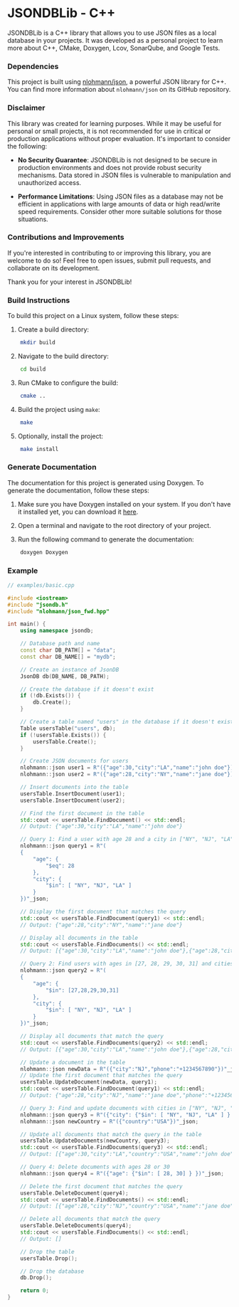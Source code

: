 # JSONDBLib - C++
JSONDBLib is a C++ library that allows you to use JSON files as a local database in your projects. It was developed as a personal project to learn more about C++, CMake, Doxygen, Lcov, SonarQube, and Google Tests.

### Dependencies

This project is built using [nlohmann/json](https://github.com/nlohmann/json), a powerful JSON library for C++. You can find more information about `nlohmann/json` on its GitHub repository.

### Disclaimer

This library was created for learning purposes. While it may be useful for personal or small projects, it is not recommended for use in critical or production applications without proper evaluation. It's important to consider the following:

- **No Security Guarantee**: JSONDBLib is not designed to be secure in production environments and does not provide robust security mechanisms. Data stored in JSON files is vulnerable to manipulation and unauthorized access.

- **Performance Limitations**: Using JSON files as a database may not be efficient in applications with large amounts of data or high read/write speed requirements. Consider other more suitable solutions for those situations.

### Contributions and Improvements

If you're interested in contributing to or improving this library, you are welcome to do so! Feel free to open issues, submit pull requests, and collaborate on its development.

Thank you for your interest in JSONDBLib!

### Build Instructions

To build this project on a Linux system, follow these steps:

1. Create a build directory:

```bash
    mkdir build
```

2. Navigate to the build directory:

```bash
    cd build
```

3. Run CMake to configure the build:

```bash
    cmake ..
```

4. Build the project using `make`:

```bash
    make
```

5. Optionally, install the project:

```bash
    make install
```

### Generate Documentation

The documentation for this project is generated using Doxygen. To generate the documentation, follow these steps:

1. Make sure you have Doxygen installed on your system. If you don't have it installed yet, you can download it [here](http://www.doxygen.nl/download.html).

2. Open a terminal and navigate to the root directory of your project.

3. Run the following command to generate the documentation:

```bash
    doxygen Doxygen
```

### Example

```cpp
// examples/basic.cpp

#include <iostream>
#include "jsondb.h"
#include "nlohmann/json_fwd.hpp"

int main() {
    using namespace jsondb;

    // Database path and name
    const char DB_PATH[] = "data";
    const char DB_NAME[] = "mydb";

    // Create an instance of JsonDB
    JsonDB db(DB_NAME, DB_PATH);

    // Create the database if it doesn't exist
    if (!db.Exists()) {
        db.Create();
    }

    // Create a table named "users" in the database if it doesn't exist
    Table usersTable("users", db);
    if (!usersTable.Exists()) {
        usersTable.Create();
    }

    // Create JSON documents for users
    nlohmann::json user1 = R"({"age":30,"city":"LA","name":"john doe"})"_json;
    nlohmann::json user2 = R"({"age":28,"city":"NY","name":"jane doe"})"_json;

    // Insert documents into the table
    usersTable.InsertDocument(user1);
    usersTable.InsertDocument(user2);

    // Find the first document in the table
    std::cout << usersTable.FindDocument() << std::endl;
    // Output: {"age":30,"city":"LA","name":"john doe"}

    // Query 1: Find a user with age 28 and a city in ["NY", "NJ", "LA"]
    nlohmann::json query1 = R"(
    {
        "age": {
            "$eq": 28
        },
        "city": {
            "$in": [ "NY", "NJ", "LA" ]
        }
    })"_json;

    // Display the first document that matches the query
    std::cout << usersTable.FindDocument(query1) << std::endl;
    // Output: {"age":28,"city":"NY","name":"jane doe"}

    // Display all documents in the table
    std::cout << usersTable.FindDocuments() << std::endl;
    // Output: [{"age":30,"city":"LA","name":"john doe"},{"age":28,"city":"NY","name":"jane doe"}]

    // Query 2: Find users with ages in [27, 28, 29, 30, 31] and cities in ["NY", "NJ", "LA"]
    nlohmann::json query2 = R"(
    {
        "age": {
            "$in": [27,28,29,30,31]
        },
        "city": {
            "$in": [ "NY", "NJ", "LA" ]
        }
    })"_json;

    // Display all documents that match the query
    std::cout << usersTable.FindDocuments(query2) << std::endl;
    // Output: [{"age":30,"city":"LA","name":"john doe"},{"age":28,"city":"NY","name":"jane doe"}]

    // Update a document in the table
    nlohmann::json newData = R"({"city":"NJ","phone":"+1234567890"})"_json;
    // Update the first document that matches the query
    usersTable.UpdateDocument(newData, query1);
    std::cout << usersTable.FindDocument(query1) << std::endl;
    // Output: {"age":28,"city":"NJ","name":"jane doe","phone":"+1234567890"}

    // Query 3: Find and update documents with cities in ["NY", "NJ", "LA"] by adding a "country" field set to "USA"
    nlohmann::json query3 = R"({"city": {"$in": [ "NY", "NJ", "LA" ] } })"_json;
    nlohmann::json newCountry = R"({"country":"USA"})"_json;

    // Update all documents that match the query in the table
    usersTable.UpdateDocuments(newCountry, query3);
    std::cout << usersTable.FindDocuments(query3) << std::endl;
    // Output: [{"age":30,"city":"LA","country":"USA","name":"john doe"},{"age":28,"city":"NJ","country":"USA","name":"jane doe","phone":"+1234567890"}]

    // Query 4: Delete documents with ages 28 or 30
    nlohmann::json query4 = R"({"age": {"$in": [ 28, 30] } })"_json;

    // Delete the first document that matches the query
    usersTable.DeleteDocument(query4);
    std::cout << usersTable.FindDocuments() << std::endl;
    // Output: [{"age":28,"city":"NJ","country":"USA","name":"jane doe","phone":"+1234567890"}]

    // Delete all documents that match the query
    usersTable.DeleteDocuments(query4);
    std::cout << usersTable.FindDocuments() << std::endl;
    // Output: []

    // Drop the table
    usersTable.Drop();

    // Drop the database
    db.Drop();

    return 0;
}

```


